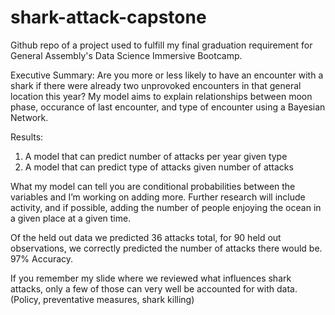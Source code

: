 # shark-attack-capstone
Github repo of a project used to fulfill my final graduation requirement for General Assembly's Data Science Immersive Bootcamp.

Executive Summary: Are you more or less likely to have an encounter with a shark if there were already two unprovoked encounters in that general location this year? My model aims to explain relationships between moon phase, occurance of last encounter, and type of encounter using a Bayesian Network.

Results: 
1. A model that can predict number of attacks per year given type
2. A model that can predict type of attacks given number of attacks

What my model can tell you are conditional probabilities between the variables and I’m working on adding more. 
Further research will include activity, and if possible, adding the number of people enjoying the ocean in a given place at a given time.

Of the held out data we predicted 36 attacks total, for 90 held out observations, we correctly predicted the number of attacks there would be. 97% Accuracy.

If you remember my slide where we reviewed what influences shark attacks, only a few of those can very well be accounted for with data. (Policy, preventative measures, shark killing)




